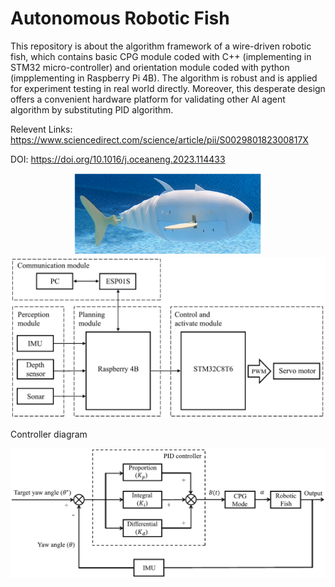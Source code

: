 # Autonomous Robotic Fish
This repository is about the algorithm framework of a wire-driven robotic fish, which contains basic CPG module coded with C++ (implementing in STM32 micro-controller) and orientation module coded with python (impplementing in Raspberry Pi 4B). The algorithm is robust and is applied for experiment testing in real world directly. Moreover, this desperate design offers a convenient hardware platform for validating other AI agent algorithm by substituting PID algorithm. 

Relevent Links: https://www.sciencedirect.com/science/article/pii/S002980182300817X

DOI: https://doi.org/10.1016/j.oceaneng.2023.114433


<div align="center">
  <img src="images/Prototype.png" style="width: 300px; height: auto>
</div>



Hareware framework
<div align="center">
  <img src="images/Hareware framework.png">
</div>



Controller diagram
<div align="center">
  <img src="images/Control diagram.png">
</div>
